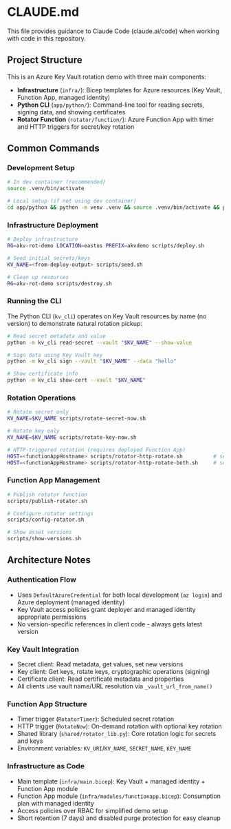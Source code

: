 # CLAUDE.md

This file provides guidance to Claude Code (claude.ai/code) when working with code in this repository.

## Project Structure

This is an Azure Key Vault rotation demo with three main components:
- **Infrastructure** (`infra/`): Bicep templates for Azure resources (Key Vault, Function App, managed identity)
- **Python CLI** (`app/python/`): Command-line tool for reading secrets, signing data, and showing certificates
- **Rotator Function** (`rotator/function/`): Azure Function App with timer and HTTP triggers for secret/key rotation

## Common Commands

### Development Setup
```bash
# In dev container (recommended)
source .venv/bin/activate

# Local setup (if not using dev container)
cd app/python && python -m venv .venv && source .venv/bin/activate && pip install -r requirements.txt
```

### Infrastructure Deployment
```bash
# Deploy infrastructure
RG=akv-rot-demo LOCATION=eastus PREFIX=akvdemo scripts/deploy.sh

# Seed initial secrets/keys
KV_NAME=<from-deploy-output> scripts/seed.sh

# Clean up resources
RG=akv-rot-demo scripts/destroy.sh
```

### Running the CLI
The Python CLI (`kv_cli`) operates on Key Vault resources by name (no version) to demonstrate natural rotation pickup:

```bash
# Read secret metadata and value
python -m kv_cli read-secret --vault "$KV_NAME" --show-value

# Sign data using Key Vault key
python -m kv_cli sign --vault "$KV_NAME" --data "hello"

# Show certificate info
python -m kv_cli show-cert --vault "$KV_NAME"
```

### Rotation Operations
```bash
# Rotate secret only
KV_NAME=$KV_NAME scripts/rotate-secret-now.sh

# Rotate key only  
KV_NAME=$KV_NAME scripts/rotate-key-now.sh

# HTTP-triggered rotation (requires deployed Function App)
HOST=<functionAppHostname> scripts/rotator-http-rotate.sh          # secret only
HOST=<functionAppHostname> scripts/rotator-http-rotate-both.sh     # secret + key
```

### Function App Management
```bash
# Publish rotator function
scripts/publish-rotator.sh

# Configure rotator settings
scripts/config-rotator.sh

# Show asset versions
scripts/show-versions.sh
```

## Architecture Notes

### Authentication Flow
- Uses `DefaultAzureCredential` for both local development (`az login`) and Azure deployment (managed identity)
- Key Vault access policies grant deployer and managed identity appropriate permissions
- No version-specific references in client code - always gets latest version

### Key Vault Integration
- Secret client: Read metadata, get values, set new versions
- Key client: Get keys, rotate keys, cryptographic operations (signing)
- Certificate client: Read certificate metadata and properties
- All clients use vault name/URL resolution via `_vault_url_from_name()`

### Function App Structure
- Timer trigger (`RotatorTimer`): Scheduled secret rotation
- HTTP trigger (`RotateNow`): On-demand rotation with optional key rotation
- Shared library (`shared/rotator_lib.py`): Core rotation logic for secrets and keys
- Environment variables: `KV_URI`/`KV_NAME`, `SECRET_NAME`, `KEY_NAME`

### Infrastructure as Code
- Main template (`infra/main.bicep`): Key Vault + managed identity + Function App module
- Function App module (`infra/modules/functionapp.bicep`): Consumption plan with managed identity
- Access policies over RBAC for simplified demo setup
- Short retention (7 days) and disabled purge protection for easy cleanup